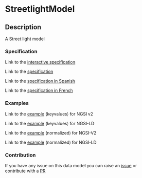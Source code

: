 # StreetlightModel

## Description 

A Street light model
### Specification

Link to the [interactive specification](https://swagger.lab.fiware.org/?url=https://smart-data-models.github.io/dataModel.Streetlighting/StreetlightModel/swagger.yaml)

Link to the [specification](https://github.com/smart-data-models/dataModel.Streetlighting/blob/master/StreetlightModel/doc/spec.md)

Link to the [specification in Spanish](https://github.com/smart-data-models/dataModel.Streetlighting/blob/master/StreetlightModel/doc/spec_ES.md)

Link to the [specification in French](https://github.com/smart-data-models/dataModel.Streetlighting/blob/master/StreetlightModel/doc/spec_FR.md)
### Examples

Link to the [example](https://smart-data-models.github.io/dataModel.Streetlighting/StreetlightModel/examples/example.json) (keyvalues) for NGSI v2

Link to the [example](https://smart-data-models.github.io/dataModel.Streetlighting/StreetlightModel/examples/example.jsonld) (keyvalues) for NGSI-LD

Link to the [example](https://smart-data-models.github.io/dataModel.Streetlighting/StreetlightModel/examples/example-normalized.json) (normalized) for NGSI-V2

Link to the [example](https://smart-data-models.github.io/dataModel.Streetlighting/StreetlightModel/examples/example-normalized.jsonld) (normalized) for NGSI-LD
### Contribution

 If you have any issue on this data model you can raise an [issue](https://github.com/smart-data-models/dataModel.Streetlighting/issues)  or contribute with a [PR](https://github.com/smart-data-models/dataModel.Streetlighting/pulls)